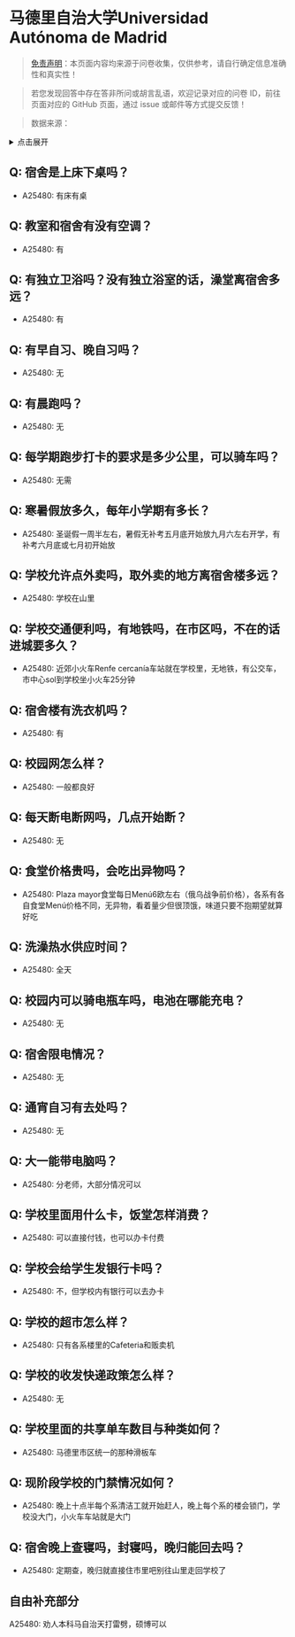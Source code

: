 # 马德里自治大学Universidad Autónoma de Madrid

> [免责声明](https://colleges.chat/#_3)：本页面内容均来源于问卷收集，仅供参考，请自行确定信息准确性和真实性！

> 若您发现回答中存在答非所问或胡言乱语，欢迎记录对应的问卷 ID，前往页面对应的 GitHub 页面，通过 issue 或邮件等方式提交反馈！

> 数据来源：

<details><summary>点击展开</summary>
<ul>
<li>A25480: 匿名 (2024 年 06 月)</li>
</ul>
</details>

## Q: 宿舍是上床下桌吗？

- A25480: 有床有桌

## Q: 教室和宿舍有没有空调？

- A25480: 有

## Q: 有独立卫浴吗？没有独立浴室的话，澡堂离宿舍多远？

- A25480: 有

## Q: 有早自习、晚自习吗？

- A25480: 无

## Q: 有晨跑吗？

- A25480: 无

## Q: 每学期跑步打卡的要求是多少公里，可以骑车吗？

- A25480: 无需

## Q: 寒暑假放多久，每年小学期有多长？

- A25480: 圣诞假一周半左右，暑假无补考五月底开始放九月六左右开学，有补考六月底或七月初开始放

## Q: 学校允许点外卖吗，取外卖的地方离宿舍楼多远？

- A25480: 学校在山里

## Q: 学校交通便利吗，有地铁吗，在市区吗，不在的话进城要多久？

- A25480: 近郊小火车Renfe cercanía车站就在学校里，无地铁，有公交车，市中心sol到学校坐小火车25分钟

## Q: 宿舍楼有洗衣机吗？

- A25480: 有

## Q: 校园网怎么样？

- A25480: 一般都良好

## Q: 每天断电断网吗，几点开始断？

- A25480: 无

## Q: 食堂价格贵吗，会吃出异物吗？

- A25480: Plaza mayor食堂每日Menú6欧左右（俄乌战争前价格），各系有各自食堂Menú价格不同，无异物，看着量少但很顶饿，味道只要不抱期望就算好吃

## Q: 洗澡热水供应时间？

- A25480: 全天

## Q: 校园内可以骑电瓶车吗，电池在哪能充电？

- A25480: 无

## Q: 宿舍限电情况？

- A25480: 无

## Q: 通宵自习有去处吗？

- A25480: 无

## Q: 大一能带电脑吗？

- A25480: 分老师，大部分情况可以

## Q: 学校里面用什么卡，饭堂怎样消费？

- A25480: 可以直接付钱，也可以办卡付费

## Q: 学校会给学生发银行卡吗？

- A25480: 不，但学校内有银行可以去办卡

## Q: 学校的超市怎么样？

- A25480: 只有各系楼里的Cafeteria和贩卖机

## Q: 学校的收发快递政策怎么样？

- A25480: 无

## Q: 学校里面的共享单车数目与种类如何？

- A25480: 马德里市区统一的那种滑板车

## Q: 现阶段学校的门禁情况如何？

- A25480: 晚上十点半每个系清洁工就开始赶人，晚上每个系的楼会锁门，学校没大门，小火车车站就是大门

## Q: 宿舍晚上查寝吗，封寝吗，晚归能回去吗？

- A25480: 定期查，晚归就直接住市里吧别往山里走回学校了

## 自由补充部分

A25480: 劝人本科马自治天打雷劈，硕博可以